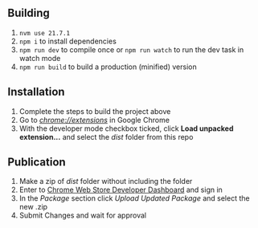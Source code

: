 ## Building

1.  `nvm use 21.7.1`
2.  `npm i` to install dependencies
3.  `npm run dev` to compile once or `npm run watch` to run the dev task in watch mode
4.  `npm run build` to build a production (minified) version

## Installation

1.  Complete the steps to build the project above
2.  Go to [_chrome://extensions_](chrome://extensions) in Google Chrome
3.  With the developer mode checkbox ticked, click **Load unpacked extension...** and select the _dist_ folder from this repo

## Publication

1. Make a zip of _dist_ folder without including the folder
2. Enter to [Chrome Web Store Developer Dashboard](https://chrome.google.com/webstore/developer/dashboard) and sign in
3. In the _Package_ section click _Upload Updated Package_ and select the new .zip
4. Submit Changes and wait for approval
